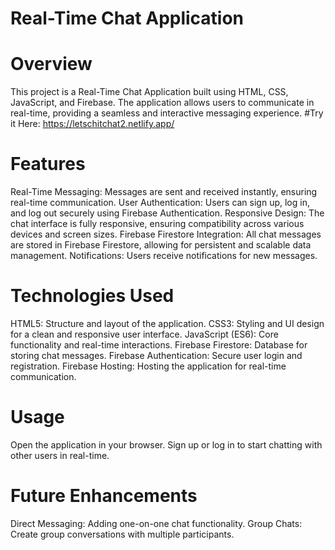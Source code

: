 # Real-Time Chat Application
# Overview
This project is a Real-Time Chat Application built using HTML, CSS, JavaScript, and Firebase. The application allows users to communicate in real-time, providing a seamless and interactive messaging experience.
#Try it Here: https://letschitchat2.netlify.app/

# Features
Real-Time Messaging: Messages are sent and received instantly, ensuring real-time communication.
User Authentication: Users can sign up, log in, and log out securely using Firebase Authentication.
Responsive Design: The chat interface is fully responsive, ensuring compatibility across various devices and screen sizes.
Firebase Firestore Integration: All chat messages are stored in Firebase Firestore, allowing for persistent and scalable data management.
Notifications: Users receive notifications for new messages.
# Technologies Used
HTML5: Structure and layout of the application.
CSS3: Styling and UI design for a clean and responsive user interface.
JavaScript (ES6): Core functionality and real-time interactions.
Firebase Firestore: Database for storing chat messages.
Firebase Authentication: Secure user login and registration.
Firebase Hosting: Hosting the application for real-time communication.
# Usage
Open the application in your browser.
Sign up or log in to start chatting with other users in real-time.
# Future Enhancements
Direct Messaging: Adding one-on-one chat functionality.
Group Chats: Create group conversations with multiple participants.

